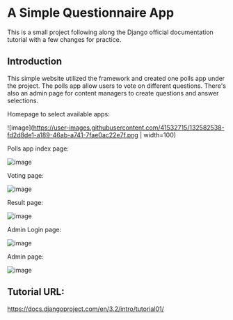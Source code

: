 # A Simple Questionnaire App

This is a small project following along the Django official documentation tutorial with a few changes for practice.

## Introduction
This simple website utilized the framework and created one polls app under the project. The polls app allow users to vote on different questions. There's also an admin page for content managers to create questions and answer selections.

Homepage to select available apps:

![image](https://user-images.githubusercontent.com/41532715/132582538-fd2d8de1-a189-46ab-a741-7fae0ac22e7f.png | width=100)

Polls app index page:

![image](https://user-images.githubusercontent.com/41532715/132582624-37f56064-48d7-4e22-90bf-ef4ce82808a4.png)

Voting page:

![image](https://user-images.githubusercontent.com/41532715/132582688-785553e5-0ea2-4d25-8b4d-463f6316a401.png)

Result page:

![image](https://user-images.githubusercontent.com/41532715/132582732-dabe6b4a-6481-4e35-ba68-7ae6edd6c26a.png)

Admin Login page:

![image](https://user-images.githubusercontent.com/41532715/132582888-d9e310e6-4b17-400c-991d-0ba4512d285f.png)

Admin page:

![image](https://user-images.githubusercontent.com/41532715/132582827-3d83a9af-2b9b-4dc5-8708-e80a4e58c4dc.png)



## Tutorial URL:
https://docs.djangoproject.com/en/3.2/intro/tutorial01/
